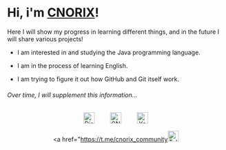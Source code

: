 # Hi, i'm [CNORIX]!

Here I will show my progress in learning different things, and in the future I will share various projects!

- I am interested in and studying the Java programming language.

- I am in the process of learning English.

- I am trying to figure it out how GitHub and Git itself work.

###### Over time, I will supplement this information...

<!-- dark -->

[CNORIX]:https://github.com/cnorix

<div align="center">
  <a href="https://discord.gg/RXP5e6RmAf"><img alt="Discord" style="height: 26px" src="https://discord.com/assets/145dc557845548a36a82337912ca3ac5.svg" /></a>
    
  <a href="http://cnorix.ml"><img alt="CNORIX Site" style="height: 26px" src="https://media.discordapp.net/attachments/944920018183929916/1012439628407636088/logo.png" /></a>
    
  <a href="https://www.youtube.com/channel/UCRnKZHXRCOB_LCK5WJp8bjA"><img alt="YouTube" style="height: 26px" src="https://upload.wikimedia.org/wikipedia/commons/thumb/0/09/YouTube_full-color_icon_(2017).svg/240px-YouTube_full-color_icon_(2017).svg.png" /></a>
  
  
  <a href="https://t.me/cnorix_community<img alt="Telegram" style="height: 25px" src="https://telegram.org/img/t_logo.svg" /></a>
  
                                                                                                                           
                                                                                                                                
  
</div>
